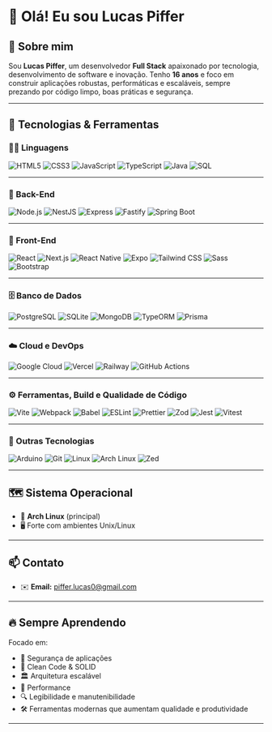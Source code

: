 # 👋 Olá! Eu sou Lucas Piffer

## 🧠 Sobre mim
Sou **Lucas Piffer**, um desenvolvedor **Full Stack** apaixonado por tecnologia, desenvolvimento de software e inovação. Tenho **16 anos** e foco em construir aplicações robustas, performáticas e escaláveis, sempre prezando por código limpo, boas práticas e segurança.

---

## 🚀 Tecnologias & Ferramentas

### 👨‍💻 Linguagens
![HTML5](https://img.shields.io/badge/-HTML5-0A1A2F?style=for-the-badge&logo=html5)
![CSS3](https://img.shields.io/badge/-CSS3-0A1A2F?style=for-the-badge&logo=css3)
![JavaScript](https://img.shields.io/badge/-JavaScript-0A1A2F?style=for-the-badge&logo=javascript)
![TypeScript](https://img.shields.io/badge/-TypeScript-0A1A2F?style=for-the-badge&logo=typescript)
![Java](https://img.shields.io/badge/-Java-0A1A2F?style=for-the-badge&logo=java)
![SQL](https://img.shields.io/badge/-SQL-0A1A2F?style=for-the-badge&logo=postgresql)

---

### 🧠 Back-End
![Node.js](https://img.shields.io/badge/-Node.js-0A1A2F?style=for-the-badge&logo=node.js)
![NestJS](https://img.shields.io/badge/-NestJS-0A1A2F?style=for-the-badge&logo=nestjs)
![Express](https://img.shields.io/badge/-Express-0A1A2F?style=for-the-badge&logo=express)
![Fastify](https://img.shields.io/badge/-Fastify-0A1A2F?style=for-the-badge&logo=fastify)
![Spring Boot](https://img.shields.io/badge/-Spring%20Boot-0A1A2F?style=for-the-badge&logo=springboot)

---

### 🎨 Front-End
![React](https://img.shields.io/badge/-React-0A1A2F?style=for-the-badge&logo=react)
![Next.js](https://img.shields.io/badge/-Next.js-0A1A2F?style=for-the-badge&logo=nextdotjs)
![React Native](https://img.shields.io/badge/-React%20Native-0A1A2F?style=for-the-badge&logo=react)
![Expo](https://img.shields.io/badge/-Expo-0A1A2F?style=for-the-badge&logo=expo)
![Tailwind CSS](https://img.shields.io/badge/-Tailwind%20CSS-0A1A2F?style=for-the-badge&logo=tailwindcss)
![Sass](https://img.shields.io/badge/-Sass-0A1A2F?style=for-the-badge&logo=sass)
![Bootstrap](https://img.shields.io/badge/-Bootstrap-0A1A2F?style=for-the-badge&logo=bootstrap)

---

### 🗄️ Banco de Dados
![PostgreSQL](https://img.shields.io/badge/-PostgreSQL-0A1A2F?style=for-the-badge&logo=postgresql)
![SQLite](https://img.shields.io/badge/-SQLite-0A1A2F?style=for-the-badge&logo=sqlite)
![MongoDB](https://img.shields.io/badge/-MongoDB-0A1A2F?style=for-the-badge&logo=mongodb)
![TypeORM](https://img.shields.io/badge/-TypeORM-0A1A2F?style=for-the-badge&logo=typeorm)
![Prisma](https://img.shields.io/badge/-Prisma-0A1A2F?style=for-the-badge&logo=prisma)

---

### ☁️ Cloud e DevOps
![Google Cloud](https://img.shields.io/badge/-Google%20Cloud-0A1A2F?style=for-the-badge&logo=googlecloud)
![Vercel](https://img.shields.io/badge/-Vercel-0A1A2F?style=for-the-badge&logo=vercel)
![Railway](https://img.shields.io/badge/-Railway-0A1A2F?style=for-the-badge&logo=railway)
![GitHub Actions](https://img.shields.io/badge/-GitHub%20Actions-0A1A2F?style=for-the-badge&logo=githubactions)

---

### ⚙️ Ferramentas, Build e Qualidade de Código
![Vite](https://img.shields.io/badge/-Vite-0A1A2F?style=for-the-badge&logo=vite)
![Webpack](https://img.shields.io/badge/-Webpack-0A1A2F?style=for-the-badge&logo=webpack)
![Babel](https://img.shields.io/badge/-Babel-0A1A2F?style=for-the-badge&logo=babel)
![ESLint](https://img.shields.io/badge/-ESLint-0A1A2F?style=for-the-badge&logo=eslint)
![Prettier](https://img.shields.io/badge/-Prettier-0A1A2F?style=for-the-badge&logo=prettier)
![Zod](https://img.shields.io/badge/-Zod-0A1A2F?style=for-the-badge)
![Jest](https://img.shields.io/badge/-Jest-0A1A2F?style=for-the-badge&logo=jest)
![Vitest](https://img.shields.io/badge/-Vitest-0A1A2F?style=for-the-badge&logo=vitest)

---

### 🔧 Outras Tecnologias
![Arduino](https://img.shields.io/badge/-Arduino-0A1A2F?style=for-the-badge&logo=arduino)
![Git](https://img.shields.io/badge/-Git-0A1A2F?style=for-the-badge&logo=git)
![Linux](https://img.shields.io/badge/-Linux-0A1A2F?style=for-the-badge&logo=linux)
![Arch Linux](https://img.shields.io/badge/-Arch%20Linux-0A1A2F?style=for-the-badge&logo=archlinux)
![Zed](https://img.shields.io/badge/-Zed-0A1A2F?style=for-the-badge)

---

## 🗺️ Sistema Operacional
- 🐧 **Arch Linux** (principal)
- 🖥️ Forte com ambientes Unix/Linux

---

## 📫 Contato
- ✉️ **Email:** piffer.lucas0@gmail.com

---

## 🔥 Sempre Aprendendo
Focado em:
- 🔐 Segurança de aplicações
- 🧹 Clean Code & SOLID
- 🏛️ Arquitetura escalável
- 🚀 Performance
- 🔍 Legibilidade e manutenibilidade
- 🛠️ Ferramentas modernas que aumentam qualidade e produtividade

---
